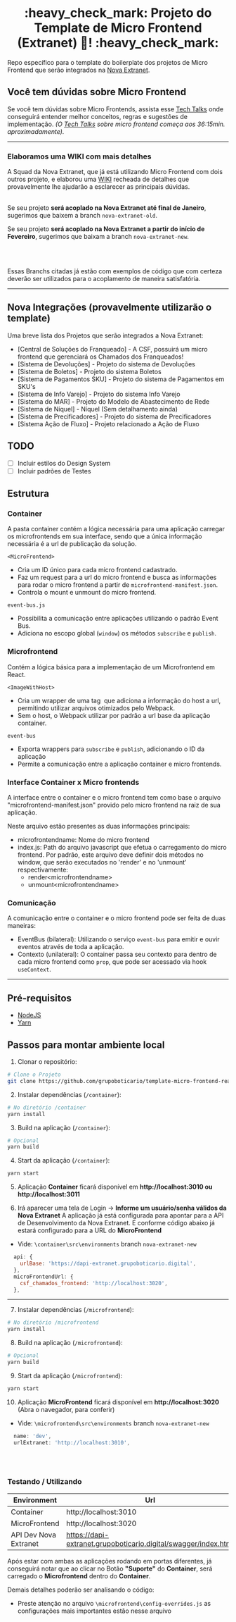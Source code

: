 
<h1 align="center"> 
	:heavy_check_mark: Projeto do Template de Micro Frontend (Extranet) 🚀! :heavy_check_mark:
</h1>

Repo específico para o template do boilerplate dos projetos de Micro Frontend que serão integrados na [Nova Extranet][sne].


## Você tem dúvidas sobre Micro Frontend
Se você tem dúvidas sobre Micro Frontends, assista esse [Tech Talks][techTalk] onde conseguirá entender melhor conceitos, regras e sugestões de implementação. *(O [Tech Talks][techTalk] sobre micro frontend começa aos 36:15min. aproximadamente).* 

----

### Elaboramos uma WIKI com mais detalhes
A Squad da Nova Extranet, que já está utilizando Micro Frontend com dois outros projeto, e elaborou uma [WIKI][wiki_mf] recheada de detalhes que provavelmente lhe ajudarão a esclarecer as principais dúvidas.
<br /><br />

Se seu projeto **será acoplado na Nova Extranet até final de Janeiro**, sugerimos que baixem a branch `nova-extranet-old`.

Se seu projeto **será acoplado na Nova Extranet a partir do início de Fevereiro**, sugerimos que baixam a branch `nova-extranet-new`.

<br /><br />

Essas Branchs citadas já estão com exemplos de código que com certeza deverão ser utilizados para o acoplamento de maneira satisfatória.

----

## Nova Integrações (provavelmente utilizarão o template)
Uma breve lista dos Projetos que serão integrados a Nova Extranet:

* [Central de Soluções do Franqueado] - A CSF, possuirá um micro frontend que gerenciará os Chamados dos Franqueados!
* [Sistema de Devoluções] - Projeto do sistema de Devoluções
* [Sistema de Boletos] - Projeto do sistema Boletos
* [Sistema de Pagamentos SKU] - Projeto do sistema de Pagamentos em SKU's
* [Sistema de Info Varejo] - Projeto do sistema Info Varejo
* [Sistema do MAR] - Projeto do Modelo de Abastecimento de Rede
* [Sistema de Níquel] - Níquel (Sem detalhamento ainda)
* [Sistema de Precificadores] - Projeto do sistema de Precificadores
* [Sistema Ação de Fluxo] - Projeto relacionado a Ação de Fluxo

## TODO
- [ ] Incluir estilos do Design System
- [ ] Incluir padrões de Testes

## Estrutura

### Container
A pasta container contém a lógica necessária para uma aplicação carregar os microfrontends em sua interface, sendo que a única informação necessária é a url de publicação da solução.

`<MicroFrontend>`
- Cria um ID único para cada micro frontend cadastrado.
- Faz um request para a url do micro frontend e busca as informações para rodar o micro frontend a partir de `microfrontend-manifest.json`.
- Controla o mount e unmount do micro frontend.

`event-bus.js`
- Possibilita a comunicação entre aplicações utilizando o padrão Event Bus.
- Adiciona no escopo global (`window`) os métodos `subscribe` e `publish`.

### Microfrontend
Contém a lógica básica para a implementação de um Microfrontend em React.

`<ImageWithHost>`
- Cria um wrapper de uma tag <img /> que adiciona a informação do host a url, permitindo utilizar arquivos otimizados pelo Webpack.
- Sem o host, o Webpack utilizar por padrão a url base da aplicação container.

`event-bus`
- Exporta wrappers para `subscribe` e `publish`, adicionando o ID da aplicação
- Permite a comunicação entre a aplicação container e micro frontends.

### Interface Container x Micro frontends
A interface entre o container e o micro frontend tem como base o arquivo "microfrontend-manifest.json" provido pelo micro frontend na raiz de sua aplicação.

Neste arquivo estão presentes as duas informações principais:
 - microfrontendname: Nome do micro frontend
 - index.js: Path do arquivo javascript que efetua o carregamento do micro frontend. Por padrão, este arquivo deve definir dois métodos no window, que serão executados no 'render' e no 'unmount' respectivamente:
   - render\<microfrontendname>
   - unmount\<microfrontendname>

### Comunicação
A comunicação entre o container e o micro frontend pode ser feita de duas maneiras:
- EventBus (bilateral): Utilizando o serviço `event-bus` para emitir e ouvir eventos através de toda a aplicação.
- Contexto (unilateral): O container passa seu contexto para dentro de cada micro frontend como `prop`, que pode ser acessado via hook `useContext`.

----
## Pré-requisitos

- [NodeJS](https://nodejs.org/en/download/)
- [Yarn](https://classic.yarnpkg.com/en/)


## Passos para montar ambiente local

1. Clonar o repositório:
```sh
# Clone o Projeto
git clone https://github.com/grupoboticario/template-micro-frontend-react.git
```

2. Instalar dependências (`/container`):
```sh
# No diretório /container
yarn install
```

3. Build na aplicação (`/container`):
```sh
# Opcional
yarn build
```

4. Start da aplicação (`/container`):
```sh
yarn start
```

5. Aplicação **Container** ficará disponível em **http://localhost:3010 ou http://localhost:3011**

6. Irá aparecer uma tela de Login -> **Informe um usuário/senha válidos da Nova Extranet** A aplicação já está configurada para apontar para a API de Desenvolvimento da Nova Extranet. E conforme código abaixo já estará configurado para a URL do **MicroFrontend** 

* Vide: `\container\src\environments` branch `nova-extranet-new`

```js
  api: {
    urlBase: 'https://dapi-extranet.grupoboticario.digital',
  },
  microFrontendUrl: {
    csf_chamados_frontend: 'http://localhost:3020',
  },
```

----

7. Instalar dependências (`/microfrontend`):
```sh
# No diretório /microfrontend
yarn install
```

8. Build na aplicação (`/microfrontend`):
```sh
# Opcional
yarn build
```

9. Start da aplicação (`/microfrontend`):
```sh
yarn start
```

10. Aplicação **MicroFrontend** ficará disponível em **http://localhost:3020** (Abra o navegador, para conferir)

* Vide: `\microfrontend\src\environments` branch `nova-extranet-new`

```js
  name: 'dev',
  urlExtranet: 'http://localhost:3010',
```
<br />
<br />

### Testando / Utilizando

| Environment  |  Url  |
| - | - |
|  Container |  http://localhost:3010 |
|  MicroFrontend |  http://localhost:3020 |
|  API Dev Nova Extranet |  https://dapi-extranet.grupoboticario.digital/swagger/index.html |

Após estar com ambas as aplicações rodando em portas diferentes, já conseguirá notar que ao clicar no Botão **"Suporte"** do **Container**, será carregado o **Microfrontend** dentro do **Container**.

Demais detalhes poderão ser analisando o código:

* Preste atenção no arquivo `\microfrontend\config-overrides.js` as configurações mais importantes estão nesse arquivo



[sne]: https://wiki.grupoboticario.digital/wiki/Squad_Nova_extranet
[techTalk]: https://web.microsoftstream.com/video/dec2767e-1e75-462c-b5b5-83d95432ba08?st=2115
[wiki_mf]: https://wiki.grupoboticario.digital/wiki/Micro_Frontend_-_Nova_Extranet
